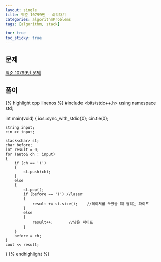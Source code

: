 ```yaml
---
layout: single
title: 백준 10799번 - 쇠막대기
categories: algorithmProblems
tags: [algorithm, stack]

toc: true
toc_sticky: true
---
```


## 문제
[백준 10799번 문제](https://www.acmicpc.net/problem/10799)

## 풀이
{% highlight cpp linenos %}
#include <bits/stdc++.h>
using namespace std;

int main(void) 
{
	ios::sync_with_stdio(0);
	cin.tie(0);

	string input;
	cin >> input;

	stack<char> st;
	char before;
	int result = 0;
	for (auto& ch : input)
	{
		if (ch == '(')
		{
			st.push(ch);
		}
		else
		{
			st.pop();
			if (before == '(') //laser
			{
				result += st.size();	//레이저를 쏘았을 때 짤리는 파이프
			}
			else
			{
				result++;		//남은 파이프
			}
		}
		before = ch;
	}
	cout << result;
}
{% endhighlight %}
